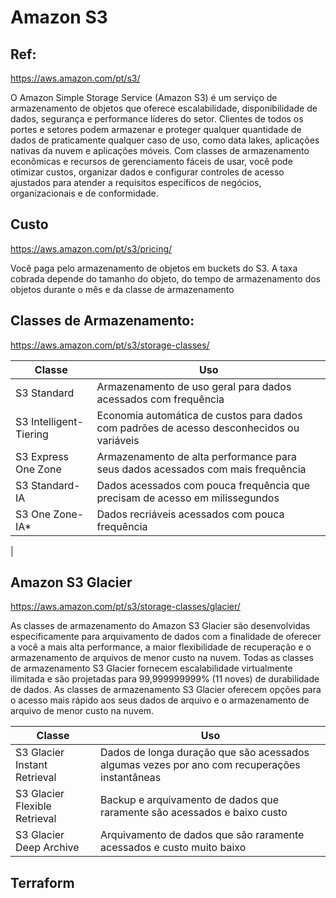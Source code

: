 # Amazon S3

## Ref:
<https://aws.amazon.com/pt/s3/>

O Amazon Simple Storage Service (Amazon S3) é um serviço de armazenamento de objetos que oferece escalabilidade, disponibilidade de dados, segurança e performance líderes do setor. Clientes de todos os portes e setores podem armazenar e proteger qualquer quantidade de dados de praticamente qualquer caso de uso, como data lakes, aplicações nativas da nuvem e aplicações móveis. Com classes de armazenamento econômicas e recursos de gerenciamento fáceis de usar, você pode otimizar custos, organizar dados e configurar controles de acesso ajustados para atender a requisitos específicos de negócios, organizacionais e de conformidade.

## Custo
<https://aws.amazon.com/pt/s3/pricing/>

Você paga pelo armazenamento de objetos em buckets do S3. A taxa cobrada depende do tamanho do objeto, do tempo de armazenamento dos objetos durante o mês e da classe de armazenamento

## Classes de Armazenamento:
<https://aws.amazon.com/pt/s3/storage-classes/>

| Classe | Uso |
|--------|-----|
| S3 Standard | Armazenamento de uso geral para dados acessados com frequência |
| S3 Intelligent-Tiering | Economia automática de custos para dados com padrões de acesso desconhecidos ou variáveis |
| S3 Express One Zone | Armazenamento de alta performance para seus dados acessados com mais frequência |
| S3 Standard-IA | Dados acessados com pouca frequência que precisam de acesso em milissegundos |
| S3 One Zone-IA* | Dados recriáveis acessados com pouca frequência |
| 

## Amazon S3 Glacier
<https://aws.amazon.com/pt/s3/storage-classes/glacier/>

As classes de armazenamento do Amazon S3 Glacier são desenvolvidas especificamente para arquivamento de dados com a finalidade de oferecer a você a mais alta performance, a maior flexibilidade de recuperação e o armazenamento de arquivos de menor custo na nuvem. Todas as classes de armazenamento S3 Glacier fornecem escalabilidade virtualmente ilimitada e são projetadas para 99,999999999% (11 noves) de durabilidade de dados. As classes de armazenamento S3 Glacier oferecem opções para o acesso mais rápido aos seus dados de arquivo e o armazenamento de arquivo de menor custo na nuvem.

| Classe | Uso |
|--------|-----|
| S3 Glacier Instant Retrieval | Dados de longa duração que são acessados algumas vezes por ano com recuperações instantâneas |
| S3 Glacier Flexible Retrieval | Backup e arquivamento de dados que raramente são acessados e baixo custo |
| S3 Glacier Deep Archive | Arquivamento de dados que são raramente acessados e custo muito baixo |

## Terraform